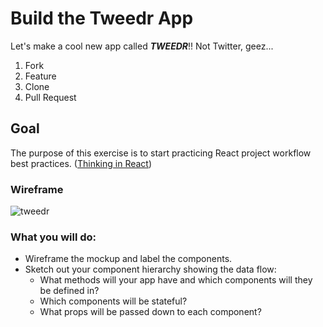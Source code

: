 # Build the Tweedr App

Let's make a cool new app called ***TWEEDR***!! Not Twitter, geez...

1. Fork
1. Feature
1. Clone
1. Pull Request

## Goal 

The purpose of this exercise is to start practicing React project workflow best practices. ([Thinking in React](https://reactjs.org/docs/thinking-in-react.html))


### Wireframe

![tweedr](./assets/tweedr.png)

### What you will do:

- Wireframe the mockup and label the components.
- Sketch out your component hierarchy showing the data flow: 
    - What methods will your app have and which components will they be defined in?
    - Which components will be stateful?
    - What props will be passed down to each component?
